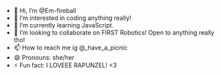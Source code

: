 - 👋 Hi, I’m @Em-fireball
- 👀 I’m interested in coding anything really! 
- 🌱 I’m currently learning JavaScript.
- 💞️ I’m looking to collaborate on FIRST Robotics! Open to anything really tho!
- 📫 How to reach me ig @_have_a_picnic
- 😄 Pronouns: she/her
- ⚡ Fun fact: I LOVEEE RAPUNZEL! <3

<!---
Em-fireball/Em-fireball is a ✨ special ✨ repository because its `README.md` (this file) appears on your GitHub profile.
You can click the Preview link to take a look at your changes.
--->

